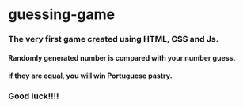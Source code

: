 # guessing-game

### The very first game created using HTML, CSS and Js.
#### Randomly generated number is compared with your number guess.
#### if they are equal, you will win Portuguese pastry.

### Good luck!!!! 
